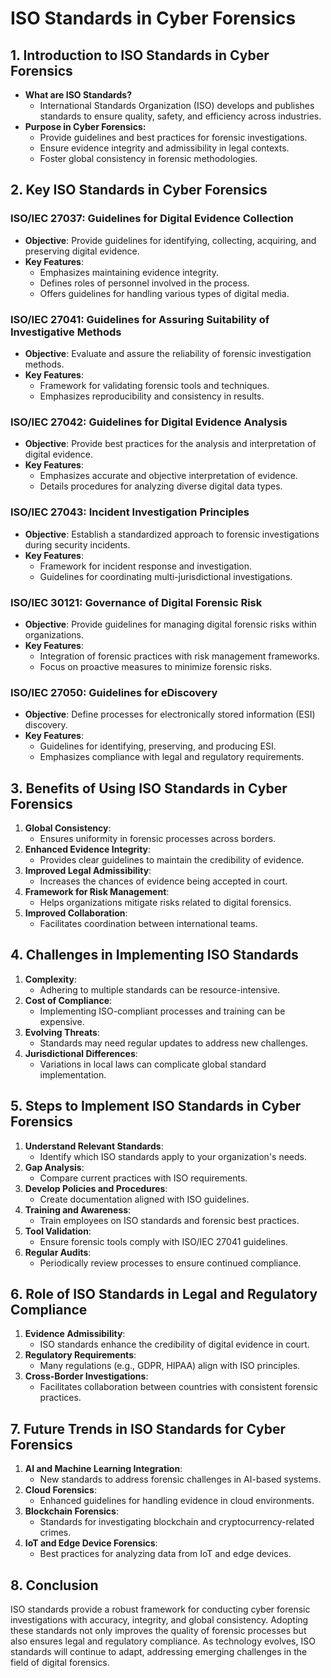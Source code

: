 
# ISO Standards in Cyber Forensics

## 1. Introduction to ISO Standards in Cyber Forensics

- **What are ISO Standards?**
  - International Standards Organization (ISO) develops and publishes standards to ensure quality, safety, and efficiency across industries.
- **Purpose in Cyber Forensics:**
  - Provide guidelines and best practices for forensic investigations.
  - Ensure evidence integrity and admissibility in legal contexts.
  - Foster global consistency in forensic methodologies.

## 2. Key ISO Standards in Cyber Forensics

### ISO/IEC 27037: Guidelines for Digital Evidence Collection
- **Objective**: Provide guidelines for identifying, collecting, acquiring, and preserving digital evidence.
- **Key Features**:
  - Emphasizes maintaining evidence integrity.
  - Defines roles of personnel involved in the process.
  - Offers guidelines for handling various types of digital media.

### ISO/IEC 27041: Guidelines for Assuring Suitability of Investigative Methods
- **Objective**: Evaluate and assure the reliability of forensic investigation methods.
- **Key Features**:
  - Framework for validating forensic tools and techniques.
  - Emphasizes reproducibility and consistency in results.

### ISO/IEC 27042: Guidelines for Digital Evidence Analysis
- **Objective**: Provide best practices for the analysis and interpretation of digital evidence.
- **Key Features**:
  - Emphasizes accurate and objective interpretation of evidence.
  - Details procedures for analyzing diverse digital data types.

### ISO/IEC 27043: Incident Investigation Principles
- **Objective**: Establish a standardized approach to forensic investigations during security incidents.
- **Key Features**:
  - Framework for incident response and investigation.
  - Guidelines for coordinating multi-jurisdictional investigations.

### ISO/IEC 30121: Governance of Digital Forensic Risk
- **Objective**: Provide guidelines for managing digital forensic risks within organizations.
- **Key Features**:
  - Integration of forensic practices with risk management frameworks.
  - Focus on proactive measures to minimize forensic risks.

### ISO/IEC 27050: Guidelines for eDiscovery
- **Objective**: Define processes for electronically stored information (ESI) discovery.
- **Key Features**:
  - Guidelines for identifying, preserving, and producing ESI.
  - Emphasizes compliance with legal and regulatory requirements.

## 3. Benefits of Using ISO Standards in Cyber Forensics

1. **Global Consistency**:
   - Ensures uniformity in forensic processes across borders.
2. **Enhanced Evidence Integrity**:
   - Provides clear guidelines to maintain the credibility of evidence.
3. **Improved Legal Admissibility**:
   - Increases the chances of evidence being accepted in court.
4. **Framework for Risk Management**:
   - Helps organizations mitigate risks related to digital forensics.
5. **Improved Collaboration**:
   - Facilitates coordination between international teams.

## 4. Challenges in Implementing ISO Standards

1. **Complexity**:
   - Adhering to multiple standards can be resource-intensive.
2. **Cost of Compliance**:
   - Implementing ISO-compliant processes and training can be expensive.
3. **Evolving Threats**:
   - Standards may need regular updates to address new challenges.
4. **Jurisdictional Differences**:
   - Variations in local laws can complicate global standard implementation.

## 5. Steps to Implement ISO Standards in Cyber Forensics

1. **Understand Relevant Standards**:
   - Identify which ISO standards apply to your organization's needs.
2. **Gap Analysis**:
   - Compare current practices with ISO requirements.
3. **Develop Policies and Procedures**:
   - Create documentation aligned with ISO guidelines.
4. **Training and Awareness**:
   - Train employees on ISO standards and forensic best practices.
5. **Tool Validation**:
   - Ensure forensic tools comply with ISO/IEC 27041 guidelines.
6. **Regular Audits**:
   - Periodically review processes to ensure continued compliance.

## 6. Role of ISO Standards in Legal and Regulatory Compliance

1. **Evidence Admissibility**:
   - ISO standards enhance the credibility of digital evidence in court.
2. **Regulatory Requirements**:
   - Many regulations (e.g., GDPR, HIPAA) align with ISO principles.
3. **Cross-Border Investigations**:
   - Facilitates collaboration between countries with consistent forensic practices.

## 7. Future Trends in ISO Standards for Cyber Forensics

1. **AI and Machine Learning Integration**:
   - New standards to address forensic challenges in AI-based systems.
2. **Cloud Forensics**:
   - Enhanced guidelines for handling evidence in cloud environments.
3. **Blockchain Forensics**:
   - Standards for investigating blockchain and cryptocurrency-related crimes.
4. **IoT and Edge Device Forensics**:
   - Best practices for analyzing data from IoT and edge devices.

## 8. Conclusion

ISO standards provide a robust framework for conducting cyber forensic investigations with accuracy, integrity, and global consistency. Adopting these standards not only improves the quality of forensic processes but also ensures legal and regulatory compliance. As technology evolves, ISO standards will continue to adapt, addressing emerging challenges in the field of digital forensics.
